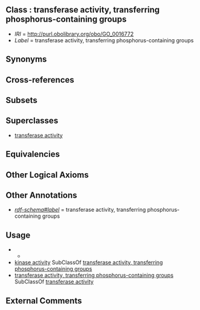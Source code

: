 
## Class : transferase activity, transferring phosphorus-containing groups

 * *IRI* = http://purl.obolibrary.org/obo/GO_0016772
 * *Label* = transferase activity, transferring phosphorus-containing groups

## Synonyms


## Cross-references


## Subsets


## Superclasses

 * [transferase activity](../../GO/40/GO_0016740.md)

## Equivalencies


## Other Logical Axioms


## Other Annotations

 * *[rdf-schema#label](../../el/rdf-schema#label.md)* = transferase activity, transferring phosphorus-containing groups

## Usage

 * -
 * [kinase activity](../../GO/01/GO_0016301.md) SubClassOf [transferase activity, transferring phosphorus-containing groups](../../GO/72/GO_0016772.md)
 * [transferase activity, transferring phosphorus-containing groups](../../GO/72/GO_0016772.md) SubClassOf [transferase activity](../../GO/40/GO_0016740.md)

## External Comments

